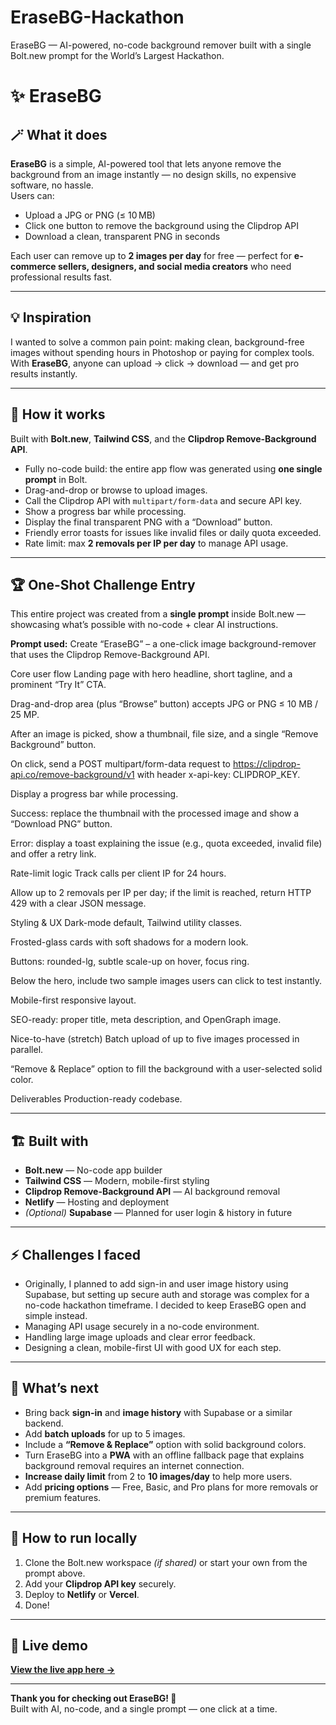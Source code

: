 # EraseBG-Hackathon
EraseBG — AI-powered, no-code background remover built with a single Bolt.new prompt for the World’s Largest Hackathon.
# ✨ EraseBG

## 🪄 What it does

**EraseBG** is a simple, AI-powered tool that lets anyone remove the background from an image instantly — no design skills, no expensive software, no hassle.  
Users can:
- Upload a JPG or PNG (≤ 10 MB)
- Click one button to remove the background using the Clipdrop API
- Download a clean, transparent PNG in seconds

Each user can remove up to **2 images per day** for free — perfect for **e-commerce sellers, designers, and social media creators** who need professional results fast.

---

## 💡 Inspiration

I wanted to solve a common pain point: making clean, background-free images without spending hours in Photoshop or paying for complex tools.  
With **EraseBG**, anyone can upload → click → download — and get pro results instantly.

---

## 🧩 How it works

Built with **Bolt.new**, **Tailwind CSS**, and the **Clipdrop Remove-Background API**.

- Fully no-code build: the entire app flow was generated using **one single prompt** in Bolt.
- Drag-and-drop or browse to upload images.
- Call the Clipdrop API with `multipart/form-data` and secure API key.
- Show a progress bar while processing.
- Display the final transparent PNG with a “Download” button.
- Friendly error toasts for issues like invalid files or daily quota exceeded.
- Rate limit: max **2 removals per IP per day** to manage API usage.

---

## 🏆 One-Shot Challenge Entry

This entire project was created from a **single prompt** inside Bolt.new — showcasing what’s possible with no-code + clear AI instructions.

**Prompt used:**
Create “EraseBG” – a one-click image background-remover that uses the Clipdrop Remove-Background API.

Core user flow
Landing page with hero headline, short tagline, and a prominent “Try It” CTA.

Drag-and-drop area (plus “Browse” button) accepts JPG or PNG ≤ 10 MB / 25 MP.

After an image is picked, show a thumbnail, file size, and a single “Remove Background” button.

On click, send a POST multipart/form-data request to https://clipdrop-api.co/remove-background/v1 with header x-api-key: CLIPDROP_KEY.

Display a progress bar while processing.

Success: replace the thumbnail with the processed image and show a “Download PNG” button.

Error: display a toast explaining the issue (e.g., quota exceeded, invalid file) and offer a retry link.

Rate-limit logic
Track calls per client IP for 24 hours.

Allow up to 2 removals per IP per day; if the limit is reached, return HTTP 429 with a clear JSON message.

Styling & UX
Dark-mode default, Tailwind utility classes.

Frosted-glass cards with soft shadows for a modern look.

Buttons: rounded-lg, subtle scale-up on hover, focus ring.

Below the hero, include two sample images users can click to test instantly.

Mobile-first responsive layout.

SEO-ready: proper title, meta description, and OpenGraph image.

Nice-to-have (stretch)
Batch upload of up to five images processed in parallel.

“Remove & Replace” option to fill the background with a user-selected solid color.

Deliverables
Production-ready codebase.


---

## 🏗️ Built with

- **Bolt.new** — No-code app builder  
- **Tailwind CSS** — Modern, mobile-first styling  
- **Clipdrop Remove-Background API** — AI background removal  
- **Netlify** — Hosting and deployment  
- *(Optional)* **Supabase** — Planned for user login & history in future

---

## ⚡ Challenges I faced

- Originally, I planned to add sign-in and user image history using Supabase, but setting up secure auth and storage was complex for a no-code hackathon timeframe. I decided to keep EraseBG open and simple instead.
- Managing API usage securely in a no-code environment.
- Handling large image uploads and clear error feedback.
- Designing a clean, mobile-first UI with good UX for each step.

---

## 🚀 What’s next

- Bring back **sign-in** and **image history** with Supabase or a similar backend.
- Add **batch uploads** for up to 5 images.
- Include a **“Remove & Replace”** option with solid background colors.
- Turn EraseBG into a **PWA** with an offline fallback page that explains background removal requires an internet connection.
- **Increase daily limit** from 2 to **10 images/day** to help more users.
- Add **pricing options** — Free, Basic, and Pro plans for more removals or premium features.

---

## 📌 How to run locally

1. Clone the Bolt.new workspace *(if shared)* or start your own from the prompt above.  
2. Add your **Clipdrop API key** securely.  
3. Deploy to **Netlify** or **Vercel**.  
4. Done!

---

## 🔗 Live demo

[**View the live app here →**](https://candid-taiyaki-01d09c.netlify.app/)

---

**Thank you for checking out EraseBG! 🙌**  
Built with AI, no-code, and a single prompt — one click at a time.



